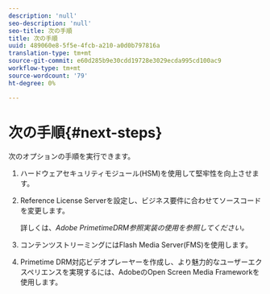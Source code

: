 ```yaml
---
description: 'null'
seo-description: 'null'
seo-title: 次の手順
title: 次の手順
uuid: 489060e8-5f5e-4fcb-a210-a0d0b797816a
translation-type: tm+mt
source-git-commit: e60d285b9e30cdd19728e3029ecda995cd100ac9
workflow-type: tm+mt
source-wordcount: '79'
ht-degree: 0%

---
```



# 次の手順{#next-steps}

次のオプションの手順を実行できます。
1. ハードウェアセキュリティモジュール(HSM)を使用して堅牢性を向上させます。
1. Reference License Serverを設定し、ビジネス要件に合わせてソースコードを変更します。

   詳しくは、*Adobe PrimetimeDRM参照実装の使用を参照してください。*
1. コンテンツストリーミングにはFlash Media Server(FMS)を使用します。
1. Primetime DRM対応ビデオプレーヤーを作成し、より魅力的なユーザーエクスペリエンスを実現するには、AdobeのOpen Screen Media Frameworkを使用します。
